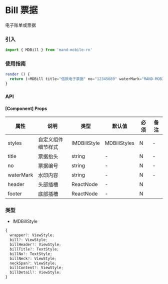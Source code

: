 # Bill 票据

电子账单或票据

### 引入

```javascript
import { MDBill } from 'mand-mobile-rn'
```

### 使用指南

```js
render () {
  return (<MDBill title="借款电子票据" no="12345689" waterMark="MAND-MOBILE-RN"/>)
}
```

### API

#### [Component] Props

| 属性      | 说明               | 类型         | 默认值       | 必须 | 备注 |
| --------- | ------------------ | ------------ | ------------ | ---- | ---- |
| styles    | 自定义组件细节样式 | IMDBillStyle | MDBillStyles | N    | -    |
| title     | 票据抬头           | string       | -            | N    | -    |
| no        | 票据编号           | string       | -            | N    | -    |
| waterMark | 水印内容           | string       | -            | N    | -    |
| header    | 头部插槽           | ReactNode    | -            | N    |      |
| footer    | 底部插槽           | ReactNode    | -            | N    |      |

### 类型

- IMDBillStyle

```js
{
  wrapper?: ViewStyle;
  bill?: ViewStyle;
  billHeader?: ViewStyle;
  billTitle?: TextStyle;
  billNo?: TextStyle;
  billNeck?: ViewStyle;
  neckSpan?: ViewStyle;
  billContent?: ViewStyle;
  billDetail?: ViewStyle;
}
```
